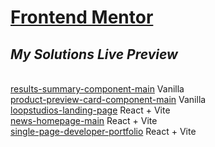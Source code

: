 # [Frontend Mentor](https://www.frontendmentor.io/)

## *My Solutions Live Preview*
<br> [results-summary-component-main](https://results-summary-component-soumelee.netlify.app/) Vanilla
<br> [product-preview-card-component-main](https://product-preview-card-soumelee.netlify.app/) Vanilla
<br> [loopstudios-landing-page](https://loopstudios-landing-page-soumelee.netlify.app/) React + Vite
<br> [news-homepage-main](https://659431c51d9dd7007d720db3--whimsical-llama-8f1c8e.netlify.app/) React + Vite
<br> [single-page-developer-portfolio](https://659581f415f75214df34cad6--unrivaled-parfait-1a95be.netlify.app/) React + Vite

